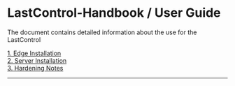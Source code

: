 
# LastControl-Handbook / User Guide

The document contains detailed information about the use for the LastControl

[1. Edge Installation](https://github.com/eesmer/LastControl/blob/master/doc/lastcontrol-edge-installation.md) <br>
[2. Server Installation ](https://github.com/eesmer/LastControl/blob/main/doc/lastcontrol-server-installation.md) <br>
[3. Hardening Notes](https://github.com/eesmer/DebianDC/blob/master/docs/debiandc-manager.md) <br>

---
